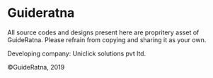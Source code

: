 # Guideratna

All source codes and designs present here are propritery asset of GuideRatna. Please refrain from copying and sharing it as your own.

Developing company: Uniclick solutions pvt ltd.

©GuideRatna, 2019
 
